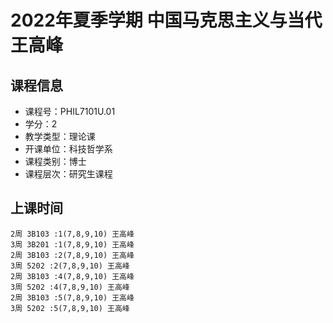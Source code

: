 # 2022年夏季学期 中国马克思主义与当代 王高峰






## 课程信息

- 课程号：PHIL7101U.01
- 学分：2
- 教学类型：理论课
- 开课单位：科技哲学系
- 课程类别：博士
- 课程层次：研究生课程

## 上课时间

```
2周 3B103 :1(7,8,9,10) 王高峰
3周 3B201 :1(7,8,9,10) 王高峰
2周 3B103 :2(7,8,9,10) 王高峰
3周 5202 :2(7,8,9,10) 王高峰
2周 3B103 :4(7,8,9,10) 王高峰
3周 5202 :4(7,8,9,10) 王高峰
2周 3B103 :5(7,8,9,10) 王高峰
3周 5202 :5(7,8,9,10) 王高峰
```

